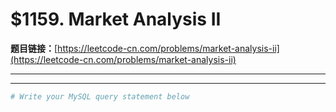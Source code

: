 # $1159. Market Analysis II

**题目链接：**[https://leetcode-cn.com/problems/market-analysis-ii](https://leetcode-cn.com/problems/market-analysis-ii)

---

<Cards card="leetcode_1159_market-analysis-ii"></Cards>

---

```sh
# Write your MySQL query statement below
```